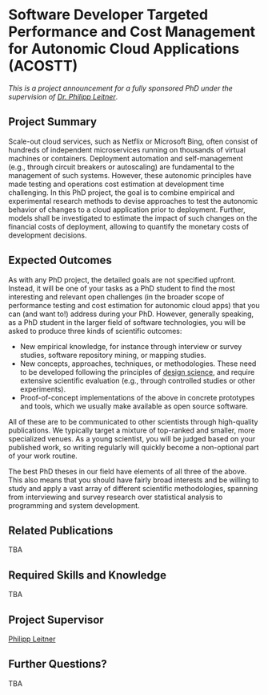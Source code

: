 # Software Developer Targeted Performance and Cost Management for Autonomic Cloud Applications (ACOSTT)

*This is a project announcement for a fully sponsored PhD under the supervision of [Dr. Philipp Leitner](http://www.ifi.uzh.ch/en/seal/people/leitner.html)*.

## Project Summary

Scale-out cloud services, such as Netflix or Microsoft Bing, often consist of hundreds of independent microservices running on thousands of virtual machines or containers. Deployment automation and self-management (e.g., through circuit breakers or autoscaling) are fundamental to the management of such systems. However, these autonomic principles have made testing and operations cost estimation at development time challenging. In this PhD project, the goal is to combine empirical and experimental research methods to devise approaches to test the autonomic behavior of changes to a cloud application prior to deployment. Further, models shall be investigated to estimate the impact of such changes on the financial costs of deployment, allowing to quantify the monetary costs of development decisions.

## Expected Outcomes

As with any PhD project, the detailed goals are not specified upfront. Instead, it will be one of your tasks as a PhD student to find the most interesting and relevant open challenges (in the broader scope of performance testing and cost estimation for autonomic cloud apps) that you can (and want to!) address during your PhD. However, generally speaking, as a PhD student in the larger field of software technologies, you will be asked to produce three kinds of scientific outcomes:

* New empirical knowledge, for instance through interview or survey studies, software repository mining, or mapping studies.
* New concepts, approaches, techniques, or methodologies. These need to be developed following the principles of [design science](https://en.wikipedia.org/wiki/Design_science_research), and require extensive scientific evaluation (e.g., through controlled studies or other experiments).
* Proof-of-concept implementations of the above in concrete prototypes and tools, which we usually make available as open source software.

All of these are to be communicated to other scientists through high-quality publications. We typically target a mixture of top-ranked and smaller, more specialized venues. As a young scientist, you will be judged based on your published work, so writing regularly will quickly become a non-optional part of your work routine.

The best PhD theses in our field have elements of all three of the above. This also means that you should have fairly broad interests and be willing to study and apply a vast array of different scientific methodologies, spanning from interviewing and survey research over statistical analysis to programming and system development.

## Related Publications

TBA

## Required Skills and Knowledge

TBA

## Project Supervisor
[Philipp Leitner](http://www.ifi.uzh.ch/en/seal/people/leitner.html)

## Further Questions?
TBA
